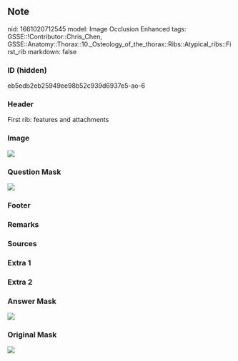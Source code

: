 ## Note
nid: 1661020712545
model: Image Occlusion Enhanced
tags: GSSE::!Contributor::Chris_Chen, GSSE::Anatomy::Thorax::10._Osteology_of_the_thorax::Ribs::Atypical_ribs::First_rib
markdown: false

### ID (hidden)
eb5edb2eb25949ee98b52c939d6937e5-ao-6

### Header
First rib: features and attachments

### Image
<img src="tmpno7ytnbq.png">

### Question Mask
<img src="eb5edb2eb25949ee98b52c939d6937e5-ao-6-Q.svg">

### Footer


### Remarks


### Sources


### Extra 1


### Extra 2


### Answer Mask
<img src="eb5edb2eb25949ee98b52c939d6937e5-ao-6-A.svg">

### Original Mask
<img src="eb5edb2eb25949ee98b52c939d6937e5-ao-O.svg">
